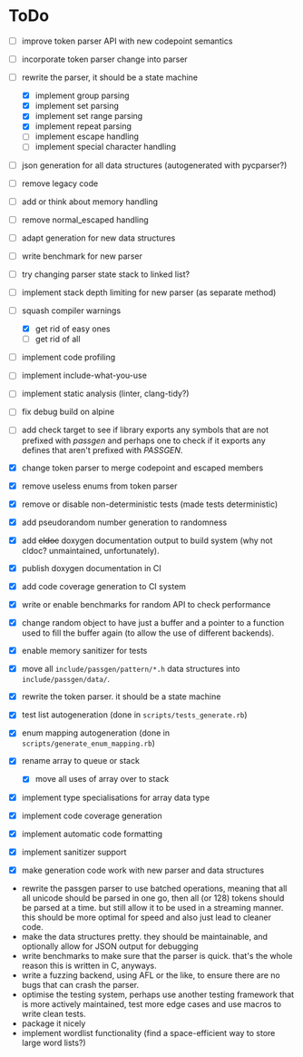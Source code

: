 # ToDo

- [ ] improve token parser API with new codepoint semantics
- [ ] incorporate token parser change into parser
- [ ] rewrite the parser, it should be a state machine
    - [x] implement group parsing
    - [x] implement set parsing
    - [x] implement set range parsing
    - [x] implement repeat parsing
    - [ ] implement escape handling
    - [ ] implement special character handling
- [ ] json generation for all data structures (autogenerated with pycparser?)
- [ ] remove legacy code
- [ ] add or think about memory handling
- [ ] remove normal_escaped handling
- [ ] adapt generation for new data structures
- [ ] write benchmark for new parser
- [ ] try changing parser state stack to linked list?
- [ ] implement stack depth limiting for new parser (as separate method)
- [ ] squash compiler warnings
    - [x] get rid of easy ones
    - [ ] get rid of all
- [ ] implement code profiling
- [ ] implement include-what-you-use
- [ ] implement static analysis (linter, clang-tidy?)
- [ ] fix debug build on alpine
- [ ] add check target to see if library exports any symbols that are not
    prefixed with *passgen* and perhaps one to check if it exports any defines
    that aren't prefixed with *PASSGEN*.
- [x] change token parser to merge codepoint and escaped members
- [x] remove useless enums from token parser
- [x] remove or disable non-deterministic tests (made tests deterministic)
- [x] add pseudorandom number generation to randomness
- [x] add ~~cldoc~~ doxygen documentation output to build system (why not cldoc? unmaintained, unfortunately).
- [x] publish doxygen documentation in CI
- [x] add code coverage generation to CI system
- [x] write or enable benchmarks for random API to check performance
- [x] change random object to have just a buffer and a pointer to a function
    used to fill the buffer again (to allow the use of different backends).
- [x] enable memory sanitizer for tests
- [x] move all `include/passgen/pattern/*.h` data structures into `include/passgen/data/`.
- [x] rewrite the token parser. it should be a state machine
- [x] test list autogeneration (done in `scripts/tests_generate.rb`)
- [x] enum mapping autogeneration (done in `scripts/generate_enum_mapping.rb`)
- [x] rename array to queue or stack
    - [x] move all uses of array over to stack
- [x] implement type specialisations for array data type
- [x] implement code coverage generation
- [x] implement automatic code formatting
- [x] implement sanitizer support
- [x] make generation code work with new parser and data structures


- rewrite the passgen parser to use batched operations, meaning that all
  all unicode should be parsed in one go, then all (or 128) tokens should
  be parsed at a time. but still allow it to be used in a streaming manner.
  this should be more optimal for speed and also just lead to cleaner code.
- make the data structures pretty. they should be maintainable, and optionally
  allow for JSON output for debugging
- write benchmarks to make sure that the parser is quick. that's the whole
  reason this is written in C, anyways.
- write a fuzzing backend, using AFL or the like, to ensure there are no bugs
  that can crash the parser.
- optimise the testing system, perhaps use another testing framework that is
  more actively maintained, test more edge cases and use macros to write clean
  tests.
- package it nicely
- implement wordlist functionality (find a space-efficient way to store large
  word lists?)
